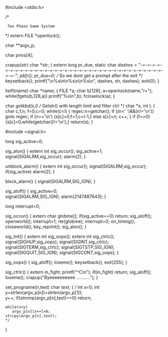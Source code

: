 #include <stdio.h>

/*
 
     Two Phase Game System
 
*/
extern FILE *openlock();

char **argv_p;
 
 
char privs[4];

crapup(str)
char *str;
{
extern long pr_due;
static char *dashes =
"-=-=-=-=-=-=-=-=-=-=-=-=-=-=-=-=-=-=-=-=-=-=-=-=-=-=-=-=-=-=-=-=-=-=-=-=-=-=-";
pbfr();
pr_due=0;  /* So we dont get a prompt after the exit */ 
keysetback();
printf("\n%s\n\n%s\n\n%s\n", dashes, str, dashes);
exit(0);
}
 
listfl(name)
char *name;
{
FILE *a;
char b[128];
a=openlock(name,"r+");
while(fgets(b,128,a)) printf("%s\n",b);
fcloselock(a);
}
 
char *getkbd(s,l)   /* Getstr() with length limit and filter ctrl */
 char *s;
 int l;
    {
    char c,f,n;
    f=0;c=0;
    while(c<l)
       {
       regec:n=getchar();
       if ((n<' ')&&(n!='\n')) goto regec;
       if (n=='\n') {s[c]=0;f=1;c=l-1;}
       else
          s[c]=n;
       c++;
       }
    if (f==0) {s[c]=0;while(getchar()!='\n');}
    return(s);
    }

#include <signal.h>

long sig_active=0;

sig_alon()
{
	extern int sig_occur();
	sig_active=1;	
	signal(SIGALRM,sig_occur);
	alarm(2);
}



unblock_alarm()
{
	extern int sig_occur();
	signal(SIGALRM,sig_occur);
	if(sig_active) alarm(2);
}

block_alarm()
{
	signal(SIGALRM,SIG_IGN);
}


sig_aloff()
{
	sig_active=0;	
	signal(SIGALRM,SIG_IGN);
	alarm(2147487643);
}

long interrupt=0;

sig_occur()
{
	extern char globme[];
	if(sig_active==0) return;
	sig_aloff();
	openworld();
	interrupt=1;
	rte(globme);
	interrupt=0;
	on_timing();
	closeworld();
	key_reprint();
	sig_alon();
}

	
sig_init()
{
	extern int sig_oops();
	extern int sig_ctrlc();
	signal(SIGHUP,sig_oops);
	signal(SIGINT,sig_ctrlc);
	signal(SIGTERM,sig_ctrlc);
	signal(SIGTSTP,SIG_IGN);
	signal(SIGQUIT,SIG_IGN);
        signal(SIGCONT,sig_oops);
}

sig_oops()
{
	sig_aloff();
	loseme();
	keysetback();
	exit(255);
}

sig_ctrlc()
{
	extern in_fight;
	printf("^C\n");
	if(in_fight) return;
	sig_aloff();
	loseme();
	crapup("Byeeeeeeeeee  ...........");
}


set_progname(n,text)
char *text;
{
	/*
	int x=0;
	int y=strlen(argv_p[n])+strlen(argv_p[1]);  
	y++;
	if(strcmp(argv_p[n],text)==0) return;
	
	while(x<y)
	   argv_p[n][x++]=0; 
	strcpy(argv_p[n],text);
	*/
}

